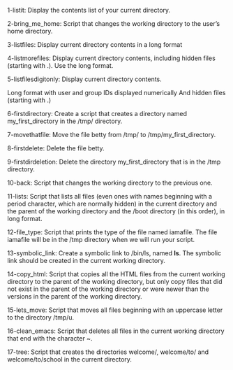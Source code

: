 1-listit: Display the contents list of your current directory.

2-bring_me_home: Script that changes the working directory to the user’s home directory.

3-listfiles: Display current directory contents in a long format

4-listmorefiles: Display current directory contents, including hidden files (starting with .). Use the long format.

5-listfilesdigitonly: Display current directory contents.

Long format
with user and group IDs displayed numerically
And hidden files (starting with .)

6-firstdirectory: Create a script that creates a directory named my_first_directory in the /tmp/ directory.

7-movethatfile: Move the file betty from /tmp/ to /tmp/my_first_directory.

8-firstdelete: Delete the file betty.

9-firstdirdeletion: Delete the directory my_first_directory that is in the /tmp directory.

10-back: Script that changes the working directory to the previous one.

11-lists: Script that lists all files (even ones with names beginning with a period character, which are normally hidden) in the current directory and the parent of the working directory and the /boot directory (in this order), in long format.

12-file_type: Script that prints the type of the file named iamafile. The file iamafile will be in the /tmp directory when we will run your script.

13-symbolic_link: Create a symbolic link to /bin/ls, named __ls__. The symbolic link should be created in the current working directory.

14-copy_html: Script that copies all the HTML files from the current working directory to the parent of the working directory, but only copy files that did not exist in the parent of the working directory or were newer than the versions in the parent of the working directory.

15-lets_move: Script that moves all files beginning with an uppercase letter to the directory /tmp/u.

16-clean_emacs: Script that deletes all files in the current working directory that end with the character ~.

17-tree: Script that creates the directories welcome/, welcome/to/ and welcome/to/school in the current directory.


